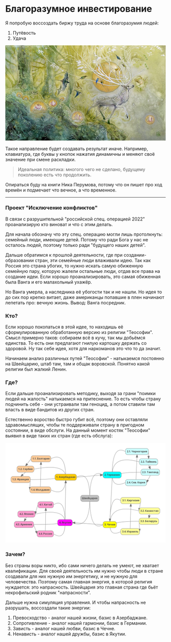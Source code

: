 # Благоразумное инвестирование

Я попробую воссоздать биржу труда на основе благоразумия людей:
1. Путёвость
2. Удача

![](../../Картинки/deer.jpg)

Такое направление будет создавать результат иначе. Например, клавиатура, где буквы у кнопок нажатия динамичны и меняют своё значение при смене раскладки.

> Идеальная политика: многого чего не сделано, будущему поколению есть что продолжить.

Опираться буду на книги Ника Перумова, потому что он пишет про ход времён и подмечает что вечное, а что временное.

---------------------------------

### Проект "Исключение конфликтов"

В связи с разрушительной "российской спец. операцией 2022" проанализирую кто виноват и что с этим делать.

Для начала обозначу что эту спец. операцию могли лишь протолкнуть: семейный люди, имеющие детей. Потому что ради Бога у нас не осталось людей, поэтому только ради "будущего наших детей".

Дальше обратимся к прошлой деятельности, где при создании-образовании стран, эти семейные люди влаживали идею. Так как Россия это страна убогих, то нужно искать самую обиженную семейную пару, которую жалели остальные люди, отдав все права на создание идеи. Если хорошо проанализировать, это самая обиженная была Ванга и его малахольный ухажёр.

Но Ванга умерла, а наследника её убогости так и не нашли. Но идея то до сих пор крепко витает, даже американцы попавшие в плен начинают лепетать про: вечную жизнь. Вывод: Ванга посредник.

### Кто?

Если хорошо покопаться в этой идее, то находишь её сформулированную обработанную версию из религии "Теософии". Смысл примерно таков: собираем всё в кучу, так мы добьёмся единства. То есть они предлагают гнилую картошку держать со здоровой. Ну так себе идея, хотя для наркоманов это что то да значит.

Начинаем анализ различных путей "Теософии" - натыкаемся постоянно на Швейцарию, штаб там, там и общак воровской. Понятно какой религии был жалкий Ленин.

### Где?

Если дальше проанализировать методику, выходя за грани "поимки людей на жалость" натыкаемся на притеснение. То есть чтобы страну подчинить себе - они устраивали там геноцид, а потом ставили там власть в виде бандитов из других стран.

Естественно вороство быстро губит всё, поэтому они оставляли здравомыслящих, чтобы те поддерживали страну в пригодном состоянии, в виде обслуги. На данный момент костяк "Теософии" выявил в виде таких их стран (где есть обслуга):

![](./Картинки/bad_contry.png)

### Зачем?

Без страны воры никто, ибо сами ничего делать не умеют, не хватает квалификации. Для своей деятельность им нужно чтобы люди в стране создавали для них нужную им энергетику, и не нужную для человечества. Поэтому самая главная энергия, в которой религия нуждается: это напрасность. Швейцария это главная страна где бьёт некрофильский родник "напрасности". 

Дальше нужна симуляция управления. И чтобы напрасность не разрушать, воссоздали такие энергии:
1. Превосходство - аналог нашей жизни, базис в Азербаджане.
2. Сопротивление - аналог нашей гармонии, базис в Германии.
3. Зависть - аналог нашей любви, базис в Чечне.
4. Ненависть - аналог нашей дружбы, базис в Якутии.
